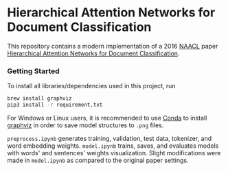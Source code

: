 # Hierarchical Attention Networks for Document Classification
This repository contains a modern implementation of a 2016 [NAACL](https://en.wikipedia.org/wiki/North_American_Chapter_of_the_Association_for_Computational_Linguistics) paper [Hierarchical Attention Networks for Document Classification](https://www.aclweb.org/anthology/N16-1174.pdf).

### Getting Started
To install all libraries/dependencies used in this project, run
```bash
brew install graphviz
pip3 install -r requirement.txt
```

For Windows or Linux users, it is recommended to use [Conda](https://docs.conda.io/en/latest/) to install [graphviz](https://graphviz.org/) in order to save model structures to `.png` files.

`preprocess.ipynb` generates training, validation, test data, tokenizer, and word embedding weights. `model.ipynb` trains, saves, and evaluates models with words' and sentences' weights visualization. Slight modifications were made in `model.ipynb` as compared to the original paper settings.